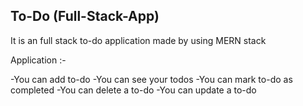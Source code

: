 ## To-Do (Full-Stack-App)

It is an full stack to-do application made by using MERN stack

Application :-

-You can add to-do
-You can see your todos
-You can mark to-do as completed
-You can delete a to-do
-You can update a to-do